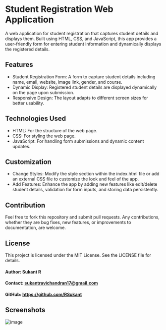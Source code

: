 # Student Registration Web Application
A web application for student registration that captures student details and displays them. Built using HTML, CSS, and JavaScript, this app provides a user-friendly form for entering student information and dynamically displays the registered details.

## Features
- Student Registration Form: A form to capture student details including name, email, website, image link, gender, and course.
- Dynamic Display: Registered student details are displayed dynamically on the page upon submission.
- Responsive Design: The layout adapts to different screen sizes for better usability.
  
## Technologies Used
- HTML: For the structure of the web page.
- CSS: For styling the web page.
- JavaScript: For handling form submissions and dynamic content updates.
  
## Customization
- Change Styles: Modify the style section within the index.html file or add an external CSS file to customize the look and feel of the app.
- Add Features: Enhance the app by adding new features like edit/delete student details, validation for form inputs, and storing data persistently.
  
## Contribution
Feel free to fork this repository and submit pull requests. Any contributions, whether they are bug fixes, new features, or improvements to documentation, are welcome.

## License
This project is licensed under the MIT License. See the LICENSE file for details.

#### Author: Sukant R
#### Contact: sukantravichandran17@gmail.com
#### GitHub: https://github.com/RSukant

## Screenshots
![image](https://github.com/RSukant/Student_Registration_Form_Using_Html_Css_Javascript/assets/143053393/e26a9abe-60a6-4d68-af2b-e0dd95f1132f)


